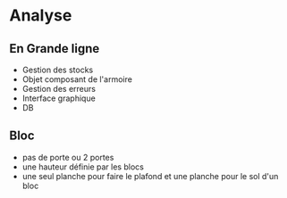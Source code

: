 # Analyse


## En Grande ligne
 - Gestion des stocks
 - Objet composant de l'armoire
 - Gestion des erreurs
 - Interface graphique
 - DB


## Bloc

- pas de porte ou 2 portes
- une hauteur définie par les blocs
- une seul planche pour faire le plafond et une planche pour le sol d'un bloc
